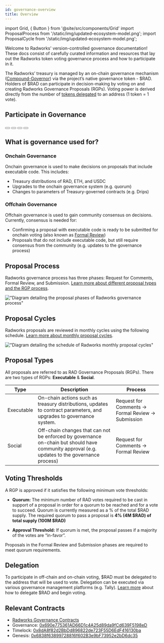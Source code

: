 ```yaml
---
id: governance-overview
title: Overview
---
```


import Grid, { Button } from '@site/src/components/Grid'
import ProposalProcess from '/static/img/updated-ecosystem-model.png';
import ProposalCycle from '/static/img/updated-ecosystem-model.png';


Welcome to Radworks' version-controlled governance documentation! These docs consist of carefully curated information
and resources that lay out the Radworks token voting governance process and how to participate in it.

The Radworks’ treasury is managed by an on-chain governance mechanism ([Compound-Governor](https://wiki.tally.xyz/docs/compound-governor)) via the project’s native governance token - $RAD. Holders of $RAD can participate in decision-making by voting on and creating Radworks Governance Proposals (RGPs). Voting power is derived directly from the number of [tokens delegated](https://github.com/radicle-foundation/radworks-governance/blob/main/manual.md#delegating) to an address (1 token = 1 vote). 

## Participate in Governance
<Grid>
  <Button
    href="https://community.radworks.org/c/governance/proposals/18"
    title="Review proposals"
    cta="Review proposals on the forum & leave feedback for proposal authors"
  >
  </Button>
  <Button
    href="https://www.tally.xyz/gov/radworks/delegates"
    title="Delegate voting power"
    cta="Find delegates & delegate voting power"
  >
  </Button>
 <Button
    href="https://snapshot.org/#/gov.radworks.eth"
    title="Vote offchain"
    cta="View & vote on active Snapshot polls"
  >
  </Button>
  <Button
    href="https://www.tally.xyz/gov/radworks"
    title="Vote onchain"
    cta="View & vote on active onchain submissions"
  >
  </Button>
</Grid>


## What is governance used for?
### Onchain Governance

Onchain governance is used to make decisions on proposals that include executable code. This includes:
* Treasury distributions of RAD, ETH, and USDC
* Upgrades to the onchain governance system (e.g. quorum)
* Changes to parameters of Treasury-governed contracts (e.g. Drips)

### Offchain Governance

Offchain governance is used to gain community consensus on decisions. Currently, consensus is needed for:
*  Confirming a proposal with executable code is ready to be submitted for onchain voting (also known as [Formal Review](https://github.com/radicle-foundation/radworks-governance/blob/main/manual.md#formal-review))
*  Proposals that do not include executable code, but still require consensus from the community (e.g. updates to the governance process)

## Proposal Process
Radworks governance process has three phases: Request for Comments, Formal Review, and Submission. [Learn more about different proposal types and the RGP process](https://github.com/better-internet/radworks-governance/blob/main/manual.md#proposal-types).

!["Diagram detailing the proposal phases of Radworks governance process"](/img/governance_phases.png)

## Proposal Cycles
Radworks proposals are reviewed in monthly cycles using the following schedule. [Learn more about monthly proposal cycles](https://github.com/better-internet/radworks-governance/blob/main/manual.md#proposal-cycles).

!["Diagram detailing the schedule of Radworks monthly proposal cycles"](/img/monthly_proposal-cycles.png)


## Proposal Types
All proposals are referred to as RAD Governance Proposals (RGPs). There are two types of RGPs: **Executable** & **Social**.

| Type | Description | Process |
| --- | --- | --- |
| Executable | On-chain actions such as treasury distributions, updates to contract parameters, and upgrades to governance system. | Request for Comments → Formal Review → Submission |
| Social | Off-chain changes that can not be enforced by governance on-chain but should have community approval (e.g. updates to the governance process) | Request for Comments → Formal Review  |


## Voting Thresholds

A RGP is approved if it satisfies the following minimum vote thresholds:

* **Quorum:** The minimum number of RAD votes required to be cast in support of a proposal in order for a quorum to be reached and for a vote to succeed. Quorum is currently measured as a % of the total $RAD supply. The required quorum to pass a proposal is **4% (4M $RAD) of total supply (100M $RAD)**

* **Approval Threshold:** If quorum is met, the proposal passes if a majority of the votes are “in-favor”.

Proposals in the Formal Review and Submission phases are required to meet quorum requirements.

## Delegation
To participate in off-chain and on-chain voting, $RAD must be delegated to the address that will be used to vote. Delegation can be executed via various governance management platforms (e.g. Tally). [Learn more](https://github.com/better-internet/radworks-governance/blob/main/manual.md#delegating
) about how to delegate $RAD and begin voting.

## Relevant Contracts

* [Radworks Governance Contracts](https://github.com/radicle-foundation/radworks-governance/blob/main/manual.md#formal-review)
* Governance: [0x690e775361AD66D1c4A25d89da9fCd639F5198eD](https://etherscan.io/address/0x690e775361AD66D1c4A25d89da9fCd639F5198eD)
* Timelock: [0x8dA8f82d2BbDd896822de723F55D6EdF416130ba](https://etherscan.io/address/0x8dA8f82d2BbDd896822de723F55D6EdF416130ba)
* Genesis: [0x6838f63899728816f602B3e9bF73952e2bD6dc35](https://etherscan.io/address/0x6838f63899728816f602B3e9bF73952e2bD6dc35)
